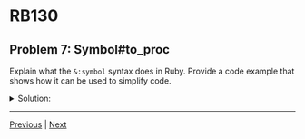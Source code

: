 # RB130
## Problem 7: Symbol#to_proc

Explain what the `&:symbol` syntax does in Ruby. Provide a code example that shows how it can be used to simplify code.

<details>
<summary>Solution:</summary>

The `&:symbol` syntax is a shortcut that converts a symbol into a proc. When this proc is passed to an enumerable method (like `map` or `select`), it calls the method named by the symbol on each element of the collection. It is shorthand for `{ |item| item.symbol }`.

For example, `&:upcase` is equivalent to `{ |str| str.upcase }`.

**Example:**

```ruby
words = ["hello", "world", "ruby"]

# The standard block syntax
capitalized_words_block = words.map { |word| word.capitalize }
p capitalized_words_block # => ["Hello", "World", "Ruby"]

# Using the Symbol#to_proc shortcut
capitalized_words_proc = words.map(&:capitalize)
p capitalized_words_proc # => ["Hello", "World", "Ruby"]
```

</details>

---

[Previous](06.md) | [Next](08.md)